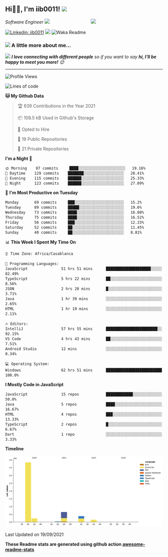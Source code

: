 <h2>Hi🙏🏻, I'm iib0011! <img src="https://media.giphy.com/media/12oufCB0MyZ1Go/giphy.gif" width="50"></h2>
<img align='right' src="https://media.giphy.com/media/XH5DBrjjjWUIBCQ13b/giphy.gif" width="230">
<p><em>Software Engineer <img src="https://media.giphy.com/media/WUlplcMpOCEmTGBtBW/giphy.gif" width="30"> 
</em></p>


[![Linkedin: iib0011](https://img.shields.io/badge/-iib0011-blue?style=flat-square&logo=Linkedin&logoColor=white&link=https://www.linkedin.com/in/iib0011/)](https://www.linkedin.com/in/iib0011/)
![](https://visitor-badge.glitch.me/badge?page_id=iib0011)
![Waka Readme](https://github.com/iib0011/iib0011/workflows/Waka%20Readme/badge.svg)


### <img src="https://media.giphy.com/media/VgCDAzcKvsR6OM0uWg/giphy.gif" width="50"> A little more about me...  


<img src="https://media.giphy.com/media/LnQjpWaON8nhr21vNW/giphy.gif" width="60"> <em><b>I love connecting with different people</b> so if you want to say <b>hi, I'll be happy to meet you more!</b> 😊</em>

---
<!--START_SECTION:waka-->
![Profile Views](http://img.shields.io/badge/Profile%20Views-4-blue)

![Lines of code](https://img.shields.io/badge/From%20Hello%20World%20I%27ve%20Written-2.4%20million%20lines%20of%20code-blue)

**🐱 My Github Data** 

> 🏆 639 Contributions in the Year 2021
 > 
> 📦 108.5 kB Used in Github's Storage 
 > 
> 💼 Opted to Hire
 > 
> 📜 19 Public Repositories 
 > 
> 🔑 21 Private Repositories  
 > 
**I'm a Night 🦉** 

```text
🌞 Morning    87 commits     ████░░░░░░░░░░░░░░░░░░░░░   19.16% 
🌆 Daytime    129 commits    ███████░░░░░░░░░░░░░░░░░░   28.41% 
🌃 Evening    115 commits    ██████░░░░░░░░░░░░░░░░░░░   25.33% 
🌙 Night      123 commits    ██████░░░░░░░░░░░░░░░░░░░   27.09%

```
📅 **I'm Most Productive on Tuesday** 

```text
Monday       69 commits     ███░░░░░░░░░░░░░░░░░░░░░░   15.2% 
Tuesday      89 commits     █████░░░░░░░░░░░░░░░░░░░░   19.6% 
Wednesday    73 commits     ████░░░░░░░░░░░░░░░░░░░░░   16.08% 
Thursday     75 commits     ████░░░░░░░░░░░░░░░░░░░░░   16.52% 
Friday       56 commits     ███░░░░░░░░░░░░░░░░░░░░░░   12.33% 
Saturday     52 commits     ██░░░░░░░░░░░░░░░░░░░░░░░   11.45% 
Sunday       40 commits     ██░░░░░░░░░░░░░░░░░░░░░░░   8.81%

```


📊 **This Week I Spent My Time On** 

```text
⌚︎ Time Zone: Africa/Casablanca

💬 Programming Languages: 
JavaScript               51 hrs 51 mins      ████████████████████░░░░░   82.49% 
TypeScript               5 hrs 22 mins       ██░░░░░░░░░░░░░░░░░░░░░░░   8.56% 
JSON                     2 hrs 20 mins       █░░░░░░░░░░░░░░░░░░░░░░░░   3.71% 
Java                     1 hr 39 mins        ░░░░░░░░░░░░░░░░░░░░░░░░░   2.65% 
HTML                     1 hr 19 mins        ░░░░░░░░░░░░░░░░░░░░░░░░░   2.11%

🔥 Editors: 
IntelliJ                 57 hrs 55 mins      ███████████████████████░░   92.15% 
VS Code                  4 hrs 43 mins       ██░░░░░░░░░░░░░░░░░░░░░░░   7.51% 
Android Studio           12 mins             ░░░░░░░░░░░░░░░░░░░░░░░░░   0.34%

💻 Operating System: 
Windows                  62 hrs 51 mins      █████████████████████████   100.0%

```

**I Mostly Code in JavaScript** 

```text
JavaScript               15 repos            ████████████░░░░░░░░░░░░░   50.0% 
Java                     5 repos             ████░░░░░░░░░░░░░░░░░░░░░   16.67% 
HTML                     4 repos             ███░░░░░░░░░░░░░░░░░░░░░░   13.33% 
TypeScript               2 repos             █░░░░░░░░░░░░░░░░░░░░░░░░   6.67% 
Dart                     1 repo              ░░░░░░░░░░░░░░░░░░░░░░░░░   3.33%

```


**Timeline**

![Chart not found](https://raw.githubusercontent.com/iib0011/iib0011/master/charts/bar_graph.png) 


 Last Updated on 19/09/2021
<!--END_SECTION:waka-->

**These Readme stats are generated using github action [awesome-readme-stats](https://github.com/iib0011/waka-readme-stats)**
